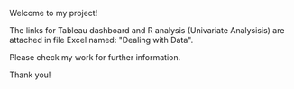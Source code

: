 Welcome to my project!

The links for Tableau dashboard and R analysis (Univariate Analysisis) are attached in file Excel named: "Dealing with Data".

Please check my work for further information.

Thank you!
